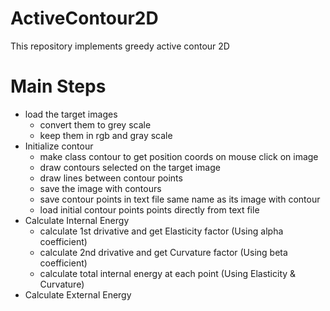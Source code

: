 # ActiveContour2D
This repository implements greedy active contour 2D 

# Main Steps
- load the target images 
	* convert them to grey scale
	* keep them in rgb and gray scale
- Initialize contour 
	* make class contour to get position coords on mouse click on image
	* draw contours selected on the target image
	* draw lines between contour points
	* save the image with contours
	* save contour points in text file same name as its image with contour
	* load initial contour points points directly from text file
- Calculate Internal Energy
	* calculate 1st drivative and get Elasticity factor (Using alpha coefficient)
	* calculate 2nd drivative and get Curvature factor (Using beta coefficient)
	* calculate total internal energy at each point (Using Elasticity & Curvature)
- Calculate External Energy









